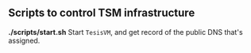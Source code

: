 ## Scripts to control TSM infrastructure

**./scripts/start.sh**
Start `TesisVM`, and get record of the public DNS that's assigned.
